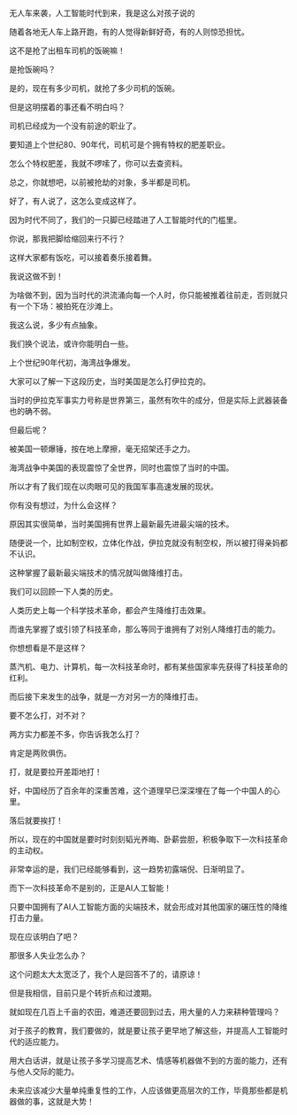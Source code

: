 无人车来袭，人工智能时代到来，我是这么对孩子说的





随着各地无人车上路开跑，有的人觉得新鲜好奇，有的人则惊恐担忧。

这不是抢了出租车司机的饭碗嘛！

是抢饭碗吗？

是的，现在有多少司机，就抢了多少司机的饭碗。

但是这明摆着的事还看不明白吗？

司机已经成为一个没有前途的职业了。

要知道上个世纪80、90年代，司机可是个拥有特权的肥差职业。

怎么个特权肥差，我就不啰嗦了，你可以去查资料。

总之，你就想吧，以前被抢劫的对象，多半都是司机。



好了，有人说了，这怎么变成这样了。

因为时代不同了，我们的一只脚已经踏进了人工智能时代的门槛里。

你说，那我把脚给缩回来行不行？

这样大家都有饭吃，可以接着奏乐接着舞。

我说这做不到！



为啥做不到，因为当时代的洪流涌向每一个人时，你只能被推着往前走，否则就只有一个下场：被拍死在沙滩上。

我这么说，多少有点抽象。

我们换个说法，或许你能明白一些。



上个世纪90年代初，海湾战争爆发。

大家可以了解一下这段历史，当时美国是怎么打伊拉克的。

当时的伊拉克军事实力号称是世界第三，虽然有吹牛的成分，但是实际上武器装备也的确不弱。

但最后呢？

被美国一顿爆锤，按在地上摩擦，毫无招架还手之力。

海湾战争中美国的表现震惊了全世界，同时也震惊了当时的中国。

所以才有了我们现在以肉眼可见的我国军事高速发展的现状。

你有没有想过，为什么会这样？



原因其实很简单，当时美国拥有世界上最新最先进最尖端的技术。

随便说一个，比如制空权，立体化作战，伊拉克就没有制空权，所以被打得亲妈都不认识。

这种掌握了最新最尖端技术的情况就叫做降维打击。

我们可以回顾一下人类的历史。

人类历史上每一个科学技术革命，都会产生降维打击效果。

而谁先掌握了或引领了科技革命，那么等同于谁拥有了对别人降维打击的能力。

你想想看是不是这样？

蒸汽机、电力、计算机，每一次科技革命时，都有某些国家率先获得了科技革命的红利。

而后接下来发生的战争，就是一方对另一方的降维打击。

要不怎么打，对不对？

两方实力都差不多，你告诉我怎么打？

肯定是两败俱伤。

打，就是要拉开差距地打！



好，中国经历了百余年的深重苦难，这个道理早已深深埋在了每一个中国人的心里。

落后就要挨打！

所以，现在的中国就是要时时刻刻韬光养晦、卧薪尝胆，积极争取下一次科技革命的主动权。

非常幸运的是，我们已经能够看到，这一趋势初露端倪、日渐明显了。

而下一次科技革命不是别的，正是AI人工智能！

只要中国拥有了AI人工智能方面的尖端技术，就会形成对其他国家的碾压性的降维打击力量。

现在应该明白了吧？



那很多人失业怎么办？

这个问题太大太宽泛了，我个人是回答不了的，请原谅！

但是我相信，目前只是个转折点和过渡期。

就如现在几百上千亩的农田，难道还要回到过去，用大量的人力来耕种管理吗？



对于孩子的教育，我们要做的，就是要让孩子更早地了解这些，并提高人工智能时代的适应能力。

用大白话讲，就是让孩子多学习提高艺术、情感等机器做不到的方面的能力，还有与他人交际的能力。

未来应该减少大量单纯重复性的工作，人应该做更高层次的工作，毕竟那些都是机器做的事，这就是大势！





